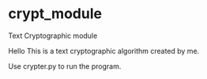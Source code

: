 # crypt_module
Text Cryptographic module

Hello
This is a text cryptographic algorithm created by me.

Use crypter.py to run the program.
